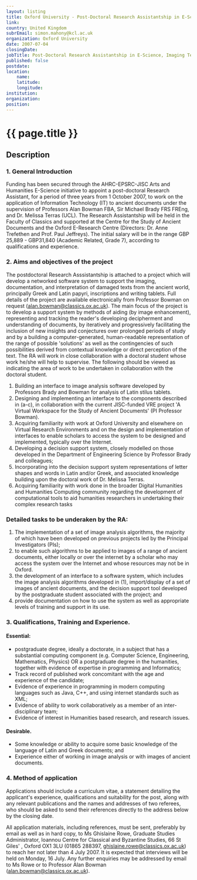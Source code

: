 ```yaml
---
layout: listing
title: Oxford University - Post-Doctoral Research Assistantship in E-Science, Imaging Technology, and Ancient Documents
link:
country: United Kingdom
subrEmail: simon.mahony@kcl.ac.uk
organization: Oxford University 
date: 2007-07-04
closingDate: 
jobTitle: Post-Doctoral Research Assistantship in E-Science, Imaging Technology, and Ancient Documents
published: false
postdate:
location:
	name: 
	latitude: 
	longitude: 
institution: 
organization: 
position: 
--- 
```



# {{ page.title }}

## Description





<h3>1. General Introduction</h3>

<p class="hft-paras">Funding has been secured through the AHRC-EPSRC-JISC Arts and
Humanities E-Science initiative to appoint a post-doctoral Research
Assistant, for a period of three years from 1 October 2007, to work on
the application of Information Technology (IT) to ancient documents
under the supervision of Professors Alan Bowman FBA, Sir Michael Brady
FRS FREng, and Dr. Melissa Terras (UCL).  The Research Assistantship
will be held in the Faculty of Classics and supported at the Centre for
the Study of Ancient Documents and the Oxford E-Research Centre
(Directors: Dr. Anne Trefethen and Prof. Paul Jeffreys). The initial
salary will be in the range GBP 25,889 - GBP31,840 (Academic Related, Grade
7), according to qualifications and experience.</p>

<h3>2. Aims and objectives of the project</h3>

<p>The postdoctoral Research Asssistantship is attached to a project which
will develop a networked software system to support the imaging,
documentation, and interpretation of damaged texts from the ancient
world, principally Greek and Latin papyri, inscriptions and writing
tablets. Full details of the project are available electronically from
Professor Bowman on request (<a href="mailto:alan.bowman@classics.ox.ac.uk" class="hft-email">alan.bowman@classics.ox.ac.uk</a>). The main
focus of the project is to develop a support system by methods of
aiding (by image enhancement), representing and tracking the reader's
developing decipherment and understanding of documents, by iteratively
and progressively facilitating the inclusion of new insights and
conjectures over prolonged periods of study and by a building a
computer-generated, human-readable representation of the range of
possible 'solutions' as well as the contingencies of such possibilities
derived from contextual knowledge or direct perception of the text.
The RA will work in close collaboration with a doctoral student whose
work he/she will help to supervise. The following should be viewed as
indicating the area of work to be undertaken in collaboration with the
doctoral student.</p>

<ol>
<li>Building an interface to image analysis software developed by
Professors Brady and Bowman for analysis of Latin stilus tablets.</li>
<li>Designing and implementing an interface to the components
described in (a-c), in collaboration with the current JISC-funded VRE
project 'A Virtual Workspace for the Study of Ancient Documents' (PI
Professor Bowman).</li>
<li>Acquiring familiarity with work at Oxford University and
elsewhere on Virtual Research Environments and on the design and
implementation of interfaces to enable scholars to access the system to
be designed and implemented, typically over the Internet.</li>
<li>Developing a decision support system, closely modelled on those
developed in the Department of Engineering Science by Professor Brady
and colleagues;</li>
<li>Incorporating into the decision support system representations
of letter shapes and words in Latin and/or Greek, and associated
knowledge building upon the doctoral work of Dr. Melissa Terras.</li>
<li>Acquiring familiarity with work done in the broader Digital
Humanities and Humanities Computing community regarding the development
of computational tools to aid humanities researchers in undertaking
their complex research tasks</li>
</ol>

<h3>Detailed tasks to be underaken by the RA:</h3>

<ol>
<li>The implementation of a set of image analysis algorithms, the
majority of which have been developed on previous projects led by the
Principal Investigators (PIs);</li>
<li>to enable such algorithms to be applied to images of a range of
ancient documents, either locally or over the internet by a scholar who
may access the system over the Internet and whose resources may not be
in Oxford.</li>
<li>the development of an interface to a software system, which
includes the image analysis algorithms developed in (1), import/display
of a set of images of ancient documents, and the decision support tool
developed by the postgraduate student associated with the project; and</li>
<li>provide documentation on how to use the system as well as
appropriate levels of training and support in its use.</li>
</ol>

<h3>3. Qualifications, Training and Experience.</h3>

<h4>Essential:</h4>


<ul>
<li>postgraduate degree, ideally a doctorate, in a subject that has
a substantial computing component (e.g. Computer Science, Engineering,
Mathematics, Physics) OR a postgraduate degree in the humanities,
together with evidence of expertise in programming and Informatics;</li>
<li>Track record of published work concomitant with the age and
experience of the candidate;</li>
<li>Evidence of experience in programming in modern computing
languages such as Java, C++, and using internet standards such as XML;</li>
<li>Evidence of ability to work collaboratively as a member of an
inter-disciplinary team;</li>
<li>Evidence of interest in Humanities based research, and research issues.</li>
</ul>

<h4>Desirable.</h4>
<ul>
<li>Some knowledge or ability to acquire some basic knowledge of
the language of Latin and Greek documents; and</li>
<li>Experience either of working in image analysis or with images
of ancient documents.</li>
</ul>

<h3>4. Method of application</h3>

<p class="hft-paras">Applications should include a curriculum vitae, a statement detailing
the applicant's experience, qualifications and suitability for the
post, along with any relevant publications and the names and addresses
of two referees, who should be asked to send their references directly
to the address below by the closing date.</p>

<p class="hft-paras">All application materials, including references, must be sent,
preferably by email as well as in hard copy,  to Ms Ghislaine Rowe,
Graduate Studies Administrator, Ioannou Centre for Classical and
Byzantine Studies, 66 St Giles' , Oxford OX1 3LU (01865 288397,
<a href="mailto:ghislaine.rowe@classics.ox.ac.uk" class="hft-email">ghislaine.rowe@classics.ox.ac.uk</a>) to reach her not later than 4 July
2007.   It is expected that interviews will be held on Monday, 16 July.
Any further enquiries may be addressed by email to Ms Rowe or to
Professor Alan Bowman (<a href="mailto:alan.bowman@classics.ox.ac.uk" class="hft-email">alan.bowman@classics.ox.ac.uk</a>).</p>

